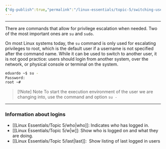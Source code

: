 ```yaml
---
{"dg-publish":true,"permalink":"/linux-essentials/topic-5/switching-users-and-escalating-privilege/","noteIcon":"1"}
---
```


---
There are commands that allow for privilege escalation when needed. Two of the most important ones are `su` and `sudo`.

On most Linux systems today, the `su` command is only used for escalating privileges to root, which is the default user if a username is not specified after the command name. While it can be used to switch to another user, it is not good practice: users should login from another system, over the network, or physical console or terminal on the system.

```bash
eduardo ~$ su -
Password:
root ~#
```


> [!Note] Note
> To start the execution environment of the user we are changing into, use the command and option  `su -`

---

### Information about logins
- [[Linux Essentials/Topic 5/who\|who]]: Indicates _who_ has logged in.
- [[Linux Essentials/Topic 5/w\|w]]: Show who is logged on and what they are doing.
- [[Linux Essentials/Topic 5/last\|last]]:  Show listing of last logged in users
